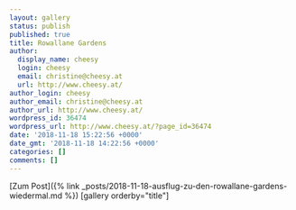 ```yaml
---
layout: gallery
status: publish
published: true
title: Rowallane Gardens
author:
  display_name: cheesy
  login: cheesy
  email: christine@cheesy.at
  url: http://www.cheesy.at/
author_login: cheesy
author_email: christine@cheesy.at
author_url: http://www.cheesy.at/
wordpress_id: 36474
wordpress_url: http://www.cheesy.at/?page_id=36474
date: '2018-11-18 15:22:56 +0000'
date_gmt: '2018-11-18 14:22:56 +0000'
categories: []
comments: []
---
```


[Zum Post]({% link _posts/2018-11-18-ausflug-zu-den-rowallane-gardens-wiedermal.md %})
[gallery orderby="title"]
